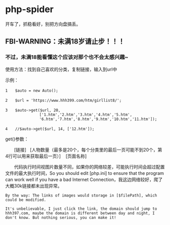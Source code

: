 # php-spider
开车了，抓稳看好，别把方向盘搞丢。

## FBI-WARNING：未满18岁请止步！！！
### 不过，未满18能看懂这个应该对那个也不会太感兴趣~

使用方法：找到自己喜欢的分类，复制链接，输入到url中

示例：
```
1　　$auto = new Auto();

2　　$url = 'https://www.hhh399.com/htm/girllist8/';

3　　$auto->get($url, 20, 
               ['1.htm','2.htm','3.htm','4.htm','5.htm',
               '6.htm','7.htm','8.htm','9.htm','10.htm','11.htm']);

4　　//$auto->get($url, 14, ['12.htm']);
```

get()参数：

　　[链接]   [人物数量（最多是20个，每个分类里的最后一页可能不到20个，第4行可以用来获取最后一页）]    [页面名称]


　　代码执行时间视图片数量不同，如果你的网络较差，可能执行时间会超过配置文件的最大执行时间，So you should edit [php.ini] to ensure that the program can work well if you have a bad Internet Connection，我这边网络较好，爬了大概30k链接都未出现异常。

    By the way: The links of images would storage in [$filePath], which could be modified.

    It's unbelievable, I just click the link, the domain should jump to hhh397.com, maybe the domain is different between day and night, I don't know. But nothing serious, you can make it!
